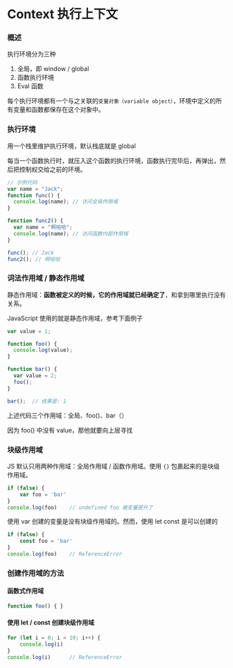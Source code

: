 # Context 执行上下文

### 概述

执行环境分为三种

1. 全局，即 window / global
2. 函数执行环境
3. Eval 函数

每个执行环境都有一个与之关联的`变量对象（variable object）`，环境中定义的所有变量和函数都保存在这个对象中。

### 执行环境

用一个栈里维护执行环境，默认栈底就是 global

每当一个函数执行时，就压入这个函数的执行环境，函数执行完毕后，再弹出，然后把控制权交给之前的环境。

```js
// 示例代码
var name = "Jack";
function func() {
  console.log(name); // 访问全局作用域
}

function func2() {
  var name = "啊哈哈";
  console.log(name); // 访问函数内部作用域
}

func(); // Jack
func2(); // 啊哈哈
```

### 词法作用域 / 静态作用域

静态作用域：**函数被定义的时候，它的作用域就已经确定了**，和拿到哪里执行没有关系。

JavaScript 使用的就是静态作用域，参考下面例子

```js
var value = 1;

function foo() {
  console.log(value);
}

function bar() {
  var value = 2;
  foo();
}

bar();	// 结果是: 1
```

上述代码三个作用域：全局、foo()、bar（）

因为 foo() 中没有 value，那他就要向上层寻找

### 块级作用域

JS 默认只用两种作用域：全局作用域 / 函数作用域。使用 `{}` 包裹起来的是块级作用域。

```js
if (false) {
    var foo = 'bar'
}
console.log(foo)	// undefined foo 被变量提升了
```

使用 var 创建的变量是没有块级作用域的。然而，使用 let const 是可以创建的

```js
if (false) {
    const foo = 'bar'
}
console.log(foo)	// ReferenceError
```

### 创建作用域的方法

#### 函数式作用域

```js
function foo() { }
```

#### 使用 let / const 创建块级作用域

```js
for (let i = 0; i < 10; i++) {
    console.log(i)
}
console.log(i)		// ReferenceError
```
